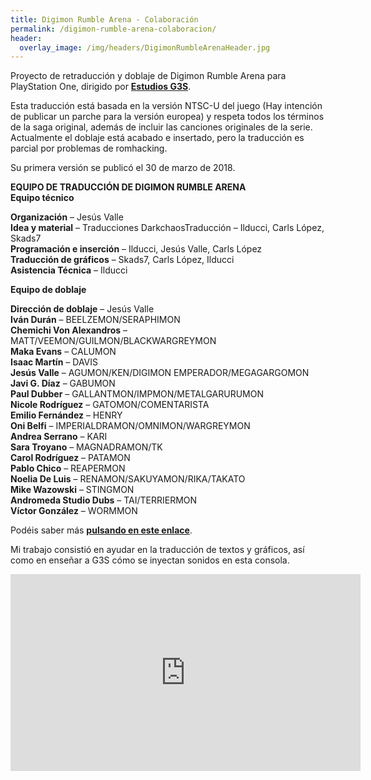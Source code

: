 ```yaml
---
title: Digimon Rumble Arena - Colaboración
permalink: /digimon-rumble-arena-colaboracion/
header:
  overlay_image: /img/headers/DigimonRumbleArenaHeader.jpg
---
```

Proyecto de retraducción y doblaje de Digimon Rumble Arena para PlayStation One, dirigido por 
**[Estudios G3S](http://www.estudiosg3s.com/)**.

Esta traducción está basada en la versión NTSC-U del juego (Hay intención de publicar un parche 
para la versión europea) y respeta todos los términos de la saga original, además de incluir las 
canciones originales de la serie. Actualmente el doblaje está acabado e insertado, pero la 
traducción es parcial por problemas de romhacking.

Su primera versión se publicó el 30 de marzo de 2018.

**EQUIPO DE TRADUCCIÓN DE DIGIMON RUMBLE ARENA**  
**Equipo técnico**

**Organización** – Jesús Valle  
**Idea y material** – Traducciones DarkchaosTraducción – Ilducci, Carls López, Skads7  
**Programación e inserción** – Ilducci, Jesús Valle, Carls López  
**Traducción de gráficos** – Skads7, Carls López, Ilducci  
**Asistencia Técnica** – Ilducci

**Equipo de doblaje**

**Dirección de doblaje** – Jesús Valle  
**Iván Durán** – BEELZEMON/SERAPHIMON  
**Chemichi Von Alexandros** – MATT/VEEMON/GUILMON/BLACKWARGREYMON  
**Maka Evans** – CALUMON  
**Isaac Martín** – DAVIS  
**Jesús Valle** – AGUMON/KEN/DIGIMON EMPERADOR/MEGAGARGOMON  
**Javi G. Díaz** – GABUMON  
**Paul Dubber** – GALLANTMON/IMPMON/METALGARURUMON  
**Nicole Rodríguez** – GATOMON/COMENTARISTA  
**Emilio Fernández** – HENRY  
**Oni Belfi** – IMPERIALDRAMON/OMNIMON/WARGREYMON  
**Andrea Serrano** – KARI  
**Sara Troyano** – MAGNADRAMON/TK  
**Carol Rodríguez** – PATAMON  
**Pablo Chico** – REAPERMON  
**Noelia De Luis** – RENAMON/SAKUYAMON/RIKA/TAKATO  
**Mike Wazowski** – STINGMON  
**Andromeda Studio Dubs** – TAI/TERRIERMON  
**Víctor González** – WORMMON

Podéis saber más **[pulsando en este enlace](http://www.estudiosg3s.com/digimon-rumble-arena-lanzamiento/)**.

Mi trabajo consistió en ayudar en la traducción de textos y gráficos, así como en enseñar a G3S 
cómo se inyectan sonidos en esta consola.

<p style="text-align: center;"><iframe width="560" height="315" src="https://www.youtube-nocookie.com/embed/fcvRKrjaivk?rel=0" frameborder="0" allow="autoplay; encrypted-media" allowfullscreen></iframe></p>
